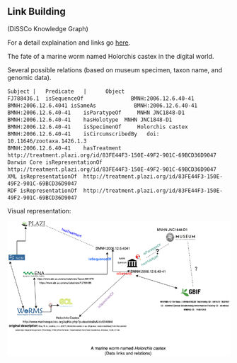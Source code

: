 ## Link Building 
(DiSSCo Knowledge Graph) 

For a detail explaination and links go [here](https://alexhardisty.wordpress.com/2019/07/25/building-the-dissco-knowledge-graph). 

The fate of a marine worm named Holorchis castex in the digital world. 

Several possible relations (based on museum specimen, taxon name, and genomic data). 


```
Subject	|   Predicate 	|      Object
FJ788436.1	isSequenceOf	           BMNH:2006.12.6.40-41
BMNH:2006.12.6.4041	isSameAs	        BMNH:2006.12.6.40-41
BMNH:2006.12.6.40-41	isParatypeOf	 MNHN JNC1848-D1
BMNH:2006.12.6.40-41	hasHolotype	 MNHN JNC1848-D1
BMNH:2006.12.6.40-41	isSpecimenOf	 Holorchis castex
BMNH:2006.12.6.40-41 	isCircumscribedBy	doi: 10.11646/zootaxa.1426.1.3
BMNH:2006.12.6.40-41	hasTreatment	http://treatment.plazi.org/id/83FE44F3-150E-49F2-901C-69BCD36D9047
Darwin Core	isRepresentationOf	http://treatment.plazi.org/id/83FE44F3-150E-49F2-901C-69BCD36D9047
XML	isRepresentationOf	http://treatment.plazi.org/id/83FE44F3-150E-49F2-901C-69BCD36D9047
RDF	isRepresentationOf	http://treatment.plazi.org/id/83FE44F3-150E-49F2-901C-69BCD36D9047
```

Visual representation: 

![Holochris Castex](holochris-castex.png)
